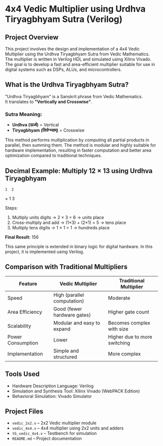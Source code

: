 # 4x4 Vedic Multiplier using Urdhva Tiryagbhyam Sutra (Verilog)

## Project Overview

This project involves the design and implementation of a 4x4 Vedic Multiplier using the Urdhva Tiryagbhyam Sutra from Vedic Mathematics. The multiplier is written in Verilog HDL and simulated using Xilinx Vivado. The goal is to develop a fast and area-efficient multiplier suitable for use in digital systems such as DSPs, ALUs, and microcontrollers.

## What is the Urdhva Tiryagbhyam Sutra?

"Urdhva Tiryagbhyam" is a Sanskrit phrase from Vedic Mathematics.  
It translates to **"Vertically and Crosswise"**.

### Sutra Meaning:
- **Urdhva (ऊर्ध्व)** = Vertical
- **Tiryagbhyam (तिर्यग्भ्याम्)** = Crosswise

This method performs multiplication by computing all partial products in parallel, then summing them. The method is modular and highly suitable for hardware implementation, resulting in faster computation and better area optimization compared to traditional techniques.

## Decimal Example: Multiply 12 × 13 using Urdhva Tiryagbhyam
    1  2
  
  × 1  3

Steps:
1. Multiply units digits → 2 × 3 = 6 → units place  
2. Cross-multiply and add → (1×3) + (2×1) = 5 → tens place  
3. Multiply tens digits → 1 × 1 = 1 → hundreds place  

**Final Result:** 156

This same principle is extended in binary logic for digital hardware. In this project, it is implemented using Verilog.

## Comparison with Traditional Multipliers

| Feature               | Vedic Multiplier             | Traditional Multiplier           |
|-----------------------|-------------------------------|----------------------------------|
| Speed                 | High (parallel computation)   | Moderate                         |
| Area Efficiency       | Good (fewer hardware gates)   | Higher gate count                |
| Scalability           | Modular and easy to expand    | Becomes complex with size        |
| Power Consumption     | Lower                         | Higher due to more switching     |
| Implementation        | Simple and structured         | More complex                     |

## Tools Used

- Hardware Description Language: Verilog
- Simulation and Synthesis Tool: Xilinx Vivado (WebPACK Edition)
- Behavioral Simulation: Vivado Simulator

## Project Files

- `vedic_2x2.v` – 2x2 Vedic multiplier module
- `vedic_4x4.v` – 4x4 multiplier using 2x2 units and adders
- `tb_vedic_4x4.v` – Testbench for simulation
- `README.md` – Project documentation



